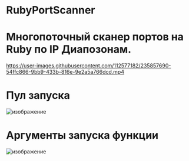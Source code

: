 # RubyPortScanner
# Многопоточный сканер портов на Ruby по IP Диапозонам.

https://user-images.githubusercontent.com/112577182/235857690-54ffc866-9bb9-433b-816e-9e2a5a766dcd.mp4


# Пул запуска

 ![изображение](https://user-images.githubusercontent.com/112577182/235856590-6e8a1bc6-55cf-409c-974f-e1ee4be503f8.png)
 
 
# Аргументы запуска функции

![изображение](https://user-images.githubusercontent.com/112577182/235857065-8e7a2167-66d0-43e5-b9b1-843837f59b09.png)
